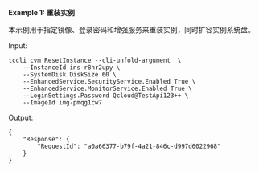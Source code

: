 **Example 1: 重装实例**

本示例用于指定镜像、登录密码和增强服务来重装实例，同时扩容实例系统盘。

Input: 

```
tccli cvm ResetInstance --cli-unfold-argument  \
    --InstanceId ins-r8hr2upy \
    --SystemDisk.DiskSize 60 \
    --EnhancedService.SecurityService.Enabled True \
    --EnhancedService.MonitorService.Enabled True \
    --LoginSettings.Password Qcloud@TestApi123++ \
    --ImageId img-pmqg1cw7
```

Output: 
```
{
    "Response": {
        "RequestId": "a0a66377-b79f-4a21-846c-d997d6022968"
    }
}
```

